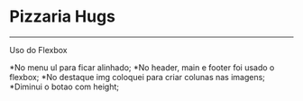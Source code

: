 # Pizzaria Hugs
------
Uso do Flexbox

*No menu ul para ficar alinhado;
*No header, main e footer foi usado o flexbox;
*No destaque img coloquei para criar colunas nas imagens;
*Diminui o botao com height;
